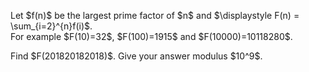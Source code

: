 <p>Let $f(n)$ be the largest prime factor of $n$ and $\displaystyle F(n) = \sum_{i=2}^{n}f(i)$.<br />
For example $F(10)=32$, $F(100)=1915$ and $F(10000)=10118280$.</p>
<p>
Find $F(201820182018)$. Give your answer modulus $10^9$.</p>
